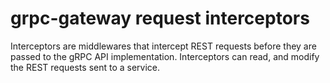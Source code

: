 # grpc-gateway request interceptors

Interceptors are middlewares that intercept REST requests before they are passed to the gRPC API implementation. Interceptors can read, and modify the REST requests sent to a service.
